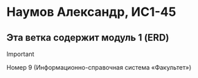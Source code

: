 # Наумов Александр, ИС1-45

## Эта ветка содержит модуль 1 (ERD)

> [!IMPORTANT]
>
> Номер 9 (Информационно-справочная система «Факультет»)
